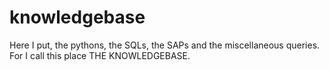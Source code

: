 # knowledgebase
Here I put, the pythons, the SQLs, the SAPs and the miscellaneous queries. For I call this place THE KNOWLEDGEBASE.
